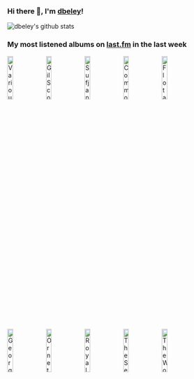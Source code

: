 ### Hi there 👋, I'm [dbeley](https://dbeley.ovh/en)!

![dbeley's github stats](https://github-readme-stats.vercel.app/api?username=dbeley)

### My most listened albums on [last.fm](https://www.last.fm/user/d_beley) in the last week

[<img src='https://lastfm.freetls.fastly.net/i/u/300x300/2810a40f7e534135ab5f0b8cde85fbba.jpg' width='16%' height='16%' alt='Various Artists - Treme: Season 1'>](https://www.last.fm/music/various%2bartists/treme%253a%2bseason%2b1)&nbsp;
[<img src='https://lastfm.freetls.fastly.net/i/u/300x300/7ed0bf1af9e15eb59ea6b98898a47318.jpg' width='16%' height='16%' alt='Gil Scott‐Heron - Pieces of a Man'>](https://www.last.fm/music/gil%2bscott%25e2%2580%2590heron/pieces%2bof%2ba%2bman)&nbsp;
[<img src='https://lastfm.freetls.fastly.net/i/u/300x300/a4dfd7aae7ca0419edcade2414ecfafc.jpg' width='16%' height='16%' alt='Sufjan Stevens - The Age of Adz'>](https://www.last.fm/music/sufjan%2bstevens/the%2bage%2bof%2badz)&nbsp;
[<img src='https://lastfm.freetls.fastly.net/i/u/300x300/858ce21bfb4bcb7866cef90fce14d2fc.jpg' width='16%' height='16%' alt='Common - Resurrection'>](https://www.last.fm/music/common/resurrection)&nbsp;
[<img src='https://lastfm.freetls.fastly.net/i/u/300x300/88cc5e7b5e3546889c61dc845280eb34.jpg' width='16%' height='16%' alt='Flotation Toy Warning - Bluffers Guide to the Flight Deck'>](https://www.last.fm/music/flotation%2btoy%2bwarning/bluffer%2527s%2bguide%2bto%2bthe%2bflight%2bdeck)&nbsp;
<br>
[<img src='https://lastfm.freetls.fastly.net/i/u/300x300/acb7a8b589c9694e30afbd745e6377d2.png' width='16%' height='16%' alt='George Harrison - All Things Must Pass'>](https://www.last.fm/music/george%2bharrison/all%2bthings%2bmust%2bpass)&nbsp;
[<img src='https://lastfm.freetls.fastly.net/i/u/300x300/0946b711278220010c0f051555b85156.jpg' width='16%' height='16%' alt='Ornette Coleman - Skies Of America'>](https://www.last.fm/music/ornette%2bcoleman/skies%2bof%2bamerica)&nbsp;
[<img src='https://lastfm.freetls.fastly.net/i/u/300x300/c5f0d6a68c4dc12caa23a1c8fb77e4a5.jpg' width='16%' height='16%' alt='Royal Headache - High'>](https://www.last.fm/music/royal%2bheadache/high)&nbsp;
[<img src='https://lastfm.freetls.fastly.net/i/u/300x300/a0e3183938374bdad96fd89338dffaa2.png' width='16%' height='16%' alt='The Sea and Cake - One Bedroom'>](https://www.last.fm/music/the%2bsea%2band%2bcake/one%2bbedroom)&nbsp;
[<img src='https://lastfm.freetls.fastly.net/i/u/300x300/640a079125b040d7b3a26beebad91a2b.png' width='16%' height='16%' alt='The World Is a Beautiful Place & I Am No Longer Afraid to Die - Whenever, If Ever'>](https://www.last.fm/music/the%2bworld%2bis%2ba%2bbeautiful%2bplace%2b%2526%2bi%2bam%2bno%2blonger%2bafraid%2bto%2bdie/whenever%252c%2bif%2bever)&nbsp;
<br>
